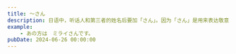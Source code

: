 ```yaml
---
title: 〜さん
description: 日语中，听话人和第三者的姓名后要加「さん」。因为「さん」是用来表达敬意的，所以不能加在说话人自己的姓名之后。称呼小孩时一般用「ちゃん」来代替「さん」，用来表示亲昵的态度。
example:
    - あの方は　ミライさんです。
pubDate: 2024-06-26 00:00:00
---
```


